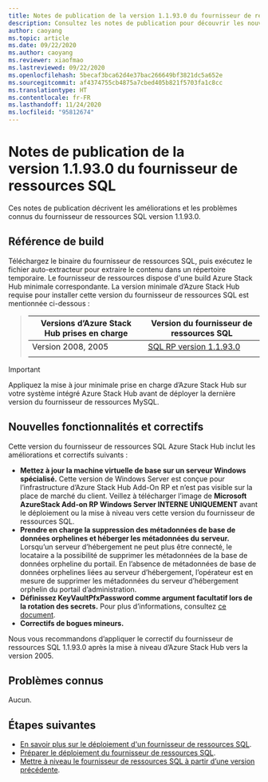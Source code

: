 ```yaml
---
title: Notes de publication de la version 1.1.93.0 du fournisseur de ressources SQL Azure Stack Hub
description: Consultez les notes de publication pour découvrir les nouveautés incluses dans la mise à jour 1.1.93.0 du fournisseur de ressources SQL Azure Stack Hub.
author: caoyang
ms.topic: article
ms.date: 09/22/2020
ms.author: caoyang
ms.reviewer: xiaofmao
ms.lastreviewed: 09/22/2020
ms.openlocfilehash: 5becaf3bca62d4e37bac266649bf3821dc5a652e
ms.sourcegitcommit: af4374755cb4875a7cbed405b821f5703fa1c8cc
ms.translationtype: HT
ms.contentlocale: fr-FR
ms.lasthandoff: 11/24/2020
ms.locfileid: "95812674"
---
```

# <a name="sql-resource-provider-11930-release-notes"></a>Notes de publication de la version 1.1.93.0 du fournisseur de ressources SQL

Ces notes de publication décrivent les améliorations et les problèmes connus du fournisseur de ressources SQL version 1.1.93.0.

## <a name="build-reference"></a>Référence de build
Téléchargez le binaire du fournisseur de ressources SQL, puis exécutez le fichier auto-extracteur pour extraire le contenu dans un répertoire temporaire. Le fournisseur de ressources dispose d'une build Azure Stack Hub minimale correspondante. La version minimale d’Azure Stack Hub requise pour installer cette version du fournisseur de ressources SQL est mentionnée ci-dessous :

> |Versions d’Azure Stack Hub prises en charge|Version du fournisseur de ressources SQL|
> |-----|-----|
> |Version 2008, 2005|[SQL RP version 1.1.93.0](https://aka.ms/azshsqlrp11930)|  
> |     |     |

> [!IMPORTANT]
> Appliquez la mise à jour minimale prise en charge d’Azure Stack Hub sur votre système intégré Azure Stack Hub avant de déployer la dernière version du fournisseur de ressources MySQL.

## <a name="new-features-and-fixes"></a>Nouvelles fonctionnalités et correctifs

Cette version du fournisseur de ressources SQL Azure Stack Hub inclut les améliorations et correctifs suivants :

- **Mettez à jour la machine virtuelle de base sur un serveur Windows spécialisé.** Cette version de Windows Server est conçue pour l’infrastructure d’Azure Stack Hub Add-On RP et n’est pas visible sur la place de marché du client. Veillez à télécharger l’image de **Microsoft AzureStack Add-on RP Windows Server INTERNE UNIQUEMENT** avant le déploiement ou la mise à niveau vers cette version du fournisseur de ressources SQL.
- **Prendre en charge la suppression des métadonnées de base de données orphelines et héberger les métadonnées du serveur.** Lorsqu’un serveur d’hébergement ne peut plus être connecté, le locataire a la possibilité de supprimer les métadonnées de la base de données orpheline du portail. En l’absence de métadonnées de base de données orphelines liées au serveur d’hébergement, l’opérateur est en mesure de supprimer les métadonnées du serveur d’hébergement orphelin du portail d’administration.
- **Définissez KeyVaultPfxPassword comme argument facultatif lors de la rotation des secrets.** Pour plus d’informations, consultez [ce document](azure-stack-sql-resource-provider-maintain.md#secrets-rotation).
- **Correctifs de bogues mineurs.**

Nous vous recommandons d’appliquer le correctif du fournisseur de ressources SQL 1.1.93.0 après la mise à niveau d’Azure Stack Hub vers la version 2005.

## <a name="known-issues"></a>Problèmes connus
Aucun.

## <a name="next-steps"></a>Étapes suivantes

- [En savoir plus sur le déploiement d'un fournisseur de ressources SQL](azure-stack-sql-resource-provider.md).
- [Préparer le déploiement du fournisseur de ressources SQL](azure-stack-sql-resource-provider-deploy.md#prerequisites).
- [Mettre à niveau le fournisseur de ressources SQL à partir d’une version précédente](azure-stack-sql-resource-provider-update.md).

